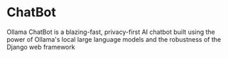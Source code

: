 # ChatBot
Ollama ChatBot is a blazing-fast, privacy-first AI chatbot built using the power of Ollama's local large language models and the robustness of the Django web framework
